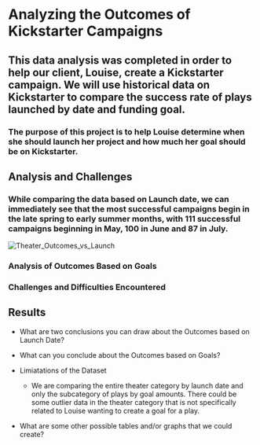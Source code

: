 # Analyzing the Outcomes of Kickstarter Campaigns

##  This data analysis was completed in order to help our client, Louise, create a Kickstarter campaign. We will use historical data on Kickstarter to compare the success rate of plays launched by date and funding goal.

### The purpose of this project is to help Louise determine when she should launch her project and how much her goal should be on Kickstarter.

## Analysis and Challenges

### While comparing the data based on Launch date, we can immediately see that the most successful campaigns begin in the late spring to early summer months, with 111 successful campaigns beginning in May, 100 in June and 87 in July. 

![Theater_Outcomes_vs_Launch](https://user-images.githubusercontent.com/81929616/115126638-7c0fee00-9f9e-11eb-8640-c8f6496d6e1b.png)

### Analysis of Outcomes Based on Goals

### Challenges and Difficulties Encountered

## Results

- What are two conclusions you can draw about the Outcomes based on Launch Date?

- What can you conclude about the Outcomes based on Goals?

- Limiatations of the Dataset
  * We are comparing the entire theater category by launch date and only the subcategory of plays by goal amounts. There could be some outlier data in the theater category that is not specifically related to Louise wanting to create a goal for a play.  

- What are some other possible tables and/or graphs that we could create?
